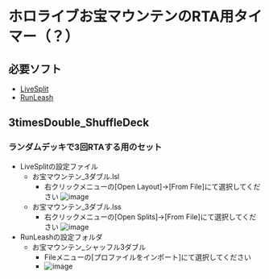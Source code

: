 # ホロライブお宝マウンテンのRTA用タイマー（？）
## 必要ソフト
- [LiveSplit](https://livesplit.org/downloads/)
- [RunLeash](https://autosplithelper-firebase.web.app/docs/02install/)

## 3timesDouble_ShuffleDeck
### ランダムデッキで3回RTAする用のセット
- LiveSplitの設定ファイル
  - お宝マウンテン_3ダブル.lsl
    - 右クリックメニューの[Open Layout]->[From File]にて選択してください
      ![image](https://github.com/user-attachments/assets/68e6e0e2-82d5-4138-a5d6-4f19d2f64cdf)
  - お宝マウンテン_3ダブル.lss
    - 右クリックメニューの[Open Splits]->[From File]にて選択してください
      ![image](https://github.com/user-attachments/assets/3a2a8518-679e-421d-9886-432f97847544)
- RunLeashの設定フォルダ
  - お宝マウンテン_シャッフル3ダブル
    - Fileメニューの[プロファイルをインポート]にて選択してください
    - ![image](https://github.com/user-attachments/assets/bf754802-7429-4620-9a86-b688d8d9a579)
